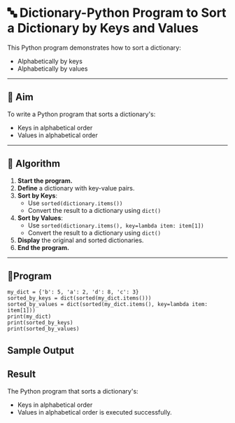 # 🔤 Dictionary-Python Program to Sort a Dictionary by Keys and Values

This Python program demonstrates how to sort a dictionary:
- Alphabetically by keys
- Alphabetically by values

---

## 🎯 Aim

To write a Python program that sorts a dictionary's:
- Keys in alphabetical order
- Values in alphabetical order

---

## 🧠 Algorithm

1. **Start the program.**
2. **Define** a dictionary with key-value pairs.
3. **Sort by Keys**:
   - Use `sorted(dictionary.items())`
   - Convert the result to a dictionary using `dict()`
4. **Sort by Values**:
   - Use `sorted(dictionary.items(), key=lambda item: item[1])`
   - Convert the result to a dictionary using `dict()`
5. **Display** the original and sorted dictionaries.
6. **End the program.**

---

## 🧪Program
```
my_dict = {'b': 5, 'a': 2, 'd': 8, 'c': 3}
sorted_by_keys = dict(sorted(my_dict.items()))
sorted_by_values = dict(sorted(my_dict.items(), key=lambda item: item[1]))
print(my_dict)
print(sorted_by_keys)
print(sorted_by_values)
```

## Sample Output

## Result
The Python program that sorts a dictionary's:
- Keys in alphabetical order
- Values in alphabetical order is executed successfully.


